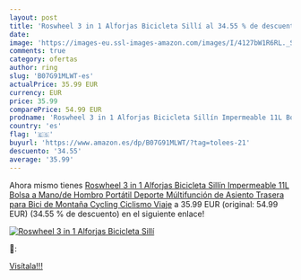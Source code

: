 ```yaml
---
layout: post
title: 'Roswheel 3 in 1 Alforjas Bicicleta Sillí al 34.55 % de descuento'
date: 
image: 'https://images-eu.ssl-images-amazon.com/images/I/4127bW1R6RL._SL200_.jpg'
comments: true
category: ofertas
author: ring
slug: 'B07G91MLWT-es'
actualPrice: 35.99 EUR
currency: EUR
price: 35.99
comparePrice: 54.99 EUR
prodname: 'Roswheel 3 in 1 Alforjas Bicicleta Sillín Impermeable 11L Bolsa a Mano/de Hombro Portátil Deporte Múltifunción de Asiento Trasera para Bici de Montaña Cycling Ciclismo Viaje'
country: 'es'
flag: '🇪🇸'
buyurl: 'https://www.amazon.es/dp/B07G91MLWT/?tag=tolees-21'
descuento: '34.55'
average: '35.99'
---
```


Ahora mismo tienes [Roswheel 3 in 1 Alforjas Bicicleta Sillín Impermeable 11L Bolsa a Mano/de Hombro Portátil Deporte Múltifunción de Asiento Trasera para Bici de Montaña Cycling Ciclismo Viaje](https://www.amazon.es/dp/B07G91MLWT/?tag=tolees-21) a 35.99 EUR (original: 54.99 EUR) (34.55 %  de descuento) en el siguiente enlace!

[![Roswheel 3 in 1 Alforjas Bicicleta Sillí](https://images-eu.ssl-images-amazon.com/images/I/4127bW1R6RL._SL200_.jpg)](https://www.amazon.es/dp/B07G91MLWT/?tag=tolees-21)

🔎:


[Visítala!!!](https://www.amazon.es/dp/B07G91MLWT/?tag=tolees-21)
